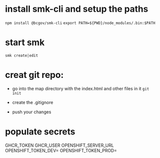 
# install smk-cli and setup the paths
`npm install @bcgov/smk-cli`
`export PATH=${PWD}/node_modules/.bin:$PATH`

# start smk
`smk create|edit`

# creat git repo:
* go into the map directory with the index.html and other files in it
`git init`

* create the .gitignore
* push your changes

# populate secrets
GHCR_TOKEN
GHCR_USER
OPENSHIFT_SERVER_URL
OPENSHIFT_TOKEN_DEV=
OPENSHIFT_TOKEN_PROD=